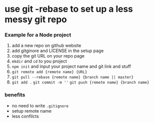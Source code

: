 # use git -rebase to set up a less messy git repo

### Example for a Node project
1. add a new repo on github website 
2. add gitginore and LICENSE in the setup page
3. copy the git URL on your repo page
4. `mkdir` and `cd` to you project
5. `npm init` and input your project name and git link and stuff
6. `git remote add {remote name} {URL}`
7. `git pull --rebase {remote name} {branch name || master}`
8. `git add .` `git commit -m ''` `git push {remote name} {branch name}`

### benefits
* no need to write `.gitignore` 
* setup remote name
* less confilcts


